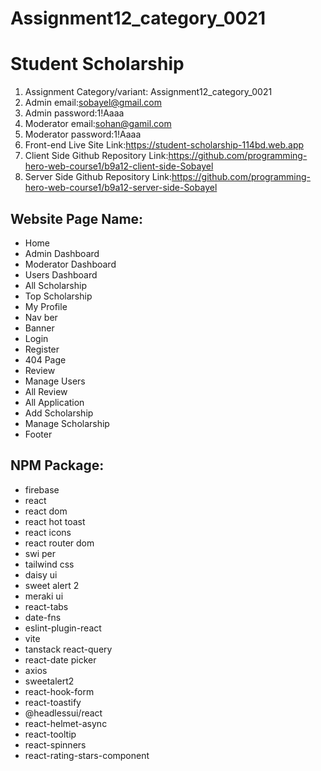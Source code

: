 # Assignment12_category_0021

# Student Scholarship

1. Assignment Category/variant: Assignment12_category_0021
2. Admin email:sobayel@gmail.com
3. Admin password:1!Aaaa
4. Moderator email:sohan@gamil.com
5. Moderator password:1!Aaaa
6. Front-end Live Site Link:https://student-scholarship-114bd.web.app
7. Client Side Github Repository Link:https://github.com/programming-hero-web-course1/b9a12-client-side-Sobayel
8. Server Side Github Repository Link:https://github.com/programming-hero-web-course1/b9a12-server-side-Sobayel

## Website Page Name:
- Home
- Admin Dashboard
- Moderator Dashboard
- Users Dashboard
- All Scholarship
- Top Scholarship
- My Profile
- Nav ber 
- Banner
- Login
- Register
- 404 Page
- Review
- Manage Users
- All Review
- All Application
- Add Scholarship
- Manage Scholarship
- Footer


## NPM Package:
- firebase
- react
- react dom
- react hot toast
- react icons
- react router dom
- swi per
- tailwind css
- daisy ui
- sweet alert 2
- meraki ui
- react-tabs
- date-fns
- eslint-plugin-react
- vite
- tanstack react-query
- react-date picker
- axios
- sweetalert2
- react-hook-form
- react-toastify
- @headlessui/react
- react-helmet-async
- react-tooltip
- react-spinners
- react-rating-stars-component


